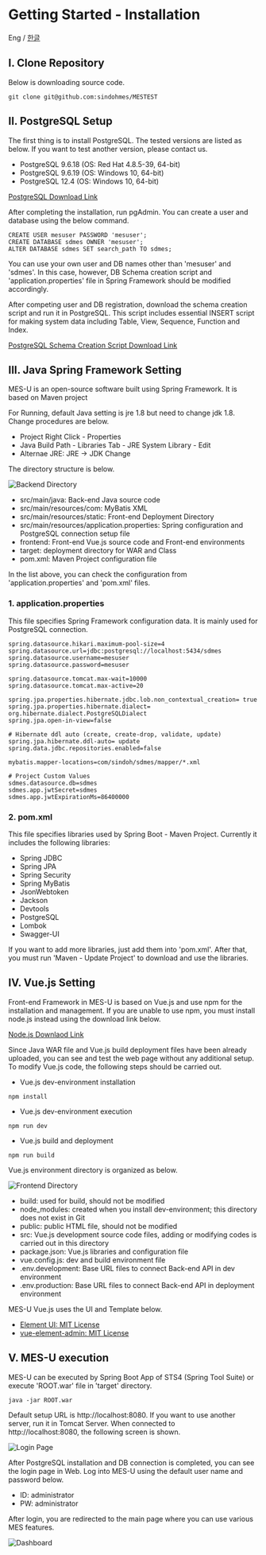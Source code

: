 # Getting Started - Installation

Eng / [한글](./Installation.ko-KR.md)

## I. Clone Repository

Below is downloading source code.

```
git clone git@github.com:sindohmes/MESTEST
```

## II. PostgreSQL Setup

The first thing is to install PostgreSQL. The tested versions are listed as below. If you want to test another version, please contact us.

+ PostgreSQL 9.6.18 (OS: Red Hat 4.8.5-39, 64-bit)
+ PostgreSQL 9.6.19 (OS: Windows 10, 64-bit)
+ PostgreSQL 12.4 (OS: Windows 10, 64-bit)

[PostgreSQL Download Link](https://www.postgresql.org/download/)

After completing the installation, run pgAdmin. You can create a user and database using the below command.

```PostgreSQL
CREATE USER mesuser PASSWORD 'mesuser';
CREATE DATABASE sdmes OWNER 'mesuser';
ALTER DATABASE sdmes SET search_path TO sdmes;
```

You can use your own user and DB names other than 'mesuser' and 'sdmes'. In this case, however, DB Schema creation script and 'application.properties' file in Spring Framework should be modified accordingly.

After competing user and DB registration, download the schema creation script and run it in PostgreSQL. This script includes essential INSERT script for making system data including Table, View, Sequence, Function and Index.

[PostgreSQL Schema Creation Script Download Link](./pgschemascript.sql)

## III. Java Spring Framework Setting

MES-U is an open-source software built using Spring Framework. It is based on Maven project

For Running, default Java setting is jre 1.8 but need to change jdk 1.8. Change procedures are below.

+ Project Right Click - Properties
+ Java Build Path - Libraries Tab - JRE System Library - Edit
+ Alternae JRE: JRE -> JDK Change

The directory structure is below.

![Backend Directory](./images/be_directory.png)

+ src/main/java: Back-end Java source code
+ src/main/resources/com: MyBatis XML 
+ src/main/resources/static: Front-end Deployment Directory
+ src/main/resources/application.properties: Spring configuration and PostgreSQL connection setup file
+ frontend: Front-end Vue.js source code and Front-end environments
+ target: deployment directory for WAR and Class
+ pom.xml: Maven Project configuration file

In the list above, you can check the configuration from 'application.properties' and 'pom.xml' files.

### 1. application.properties

This file specifies Spring Framework configuration data. It is mainly used for PostgreSQL connection.

```
spring.datasource.hikari.maximum-pool-size=4
spring.datasource.url=jdbc:postgresql://localhost:5434/sdmes
spring.datasource.username=mesuser
spring.datasource.password=mesuser

spring.datasource.tomcat.max-wait=10000
spring.datasource.tomcat.max-active=20

spring.jpa.properties.hibernate.jdbc.lob.non_contextual_creation= true
spring.jpa.properties.hibernate.dialect= org.hibernate.dialect.PostgreSQLDialect
spring.jpa.open-in-view=false

# Hibernate ddl auto (create, create-drop, validate, update)
spring.jpa.hibernate.ddl-auto= update
spring.data.jdbc.repositories.enabled=false

mybatis.mapper-locations=com/sindoh/sdmes/mapper/*.xml

# Project Custom Values
sdmes.datasource.db=sdmes
sdmes.app.jwtSecret=sdmes
sdmes.app.jwtExpirationMs=86400000
```



### 2. pom.xml

This file specifies libraries used by Spring Boot - Maven Project. Currently it includes the following libraries:

+ Spring JDBC
+ Spring JPA
+ Spring Security
+ Spring MyBatis
+ JsonWebtoken
+ Jackson
+ Devtools
+ PostgreSQL
+ Lombok
+ Swagger-UI

If you want to add more libraries, just add them into 'pom.xml'. After that, you must run 'Maven - Update Project' to download and use the libraries.

## IV. Vue.js Setting

Front-end Framework in MES-U is based on Vue.js and use npm for the installation and management. If you are unable to use npm, you must install node.js instead using the download link below.

[Node.js Downlaod Link](https://nodejs.org/ko/)

Since Java WAR file and Vue.js build deployment files have been already uploaded, you can see and test the web page without any additional setup. To modify Vue.js code, the following steps should be carried out.

+ Vue.js dev-environment installation
```
npm install
```

+ Vue.js dev-environment execution
```
npm run dev
```

+ Vue.js build and deployment
```
npm run build
```

Vue.js environment directory is organized as below.

![Frontend Directory](./images/fe_directory.png)

+ build: used for build, should not be modified
+ node_modules: created when you install dev-environment; this directory does not exist in Git
+ public: public HTML file, should not be modified
+ src: Vue.js development source code files, adding or modifying codes is carried out in this directory
+ package.json: Vue.js libraries and configuration file
+ vue.config.js: dev and build environment file
+ .env.development: Base URL files to connect Back-end API in dev environment
+ .env.production: Base URL files to connect Back-end API in deployment environment

MES-U Vue.js uses the UI and Template below.

+ [Element UI: MIT License](https://element.eleme.io/#/en-US)
+ [vue-element-admin: MIT License](https://github.com/PanJiaChen/vue-element-admin)

## V. MES-U execution

MES-U can be executed by Spring Boot App of STS4 (Spring Tool Suite) or execute 'ROOT.war' file in 'target' directory.

```
java -jar ROOT.war
```

Default setup URL is http://localhost:8080. If you want to use another server, run it in Tomcat Server. When connected to http://localhost:8080, the following screen is shown.

![Login Page](./images/login_page.png)

After PostgreSQL installation and DB connection is completed, you can see the login page in Web. Log into MES-U using the default user name and password below.

+ ID: administrator
+ PW: administrator

After login, you are redirected to the main page where you can use various MES features.

![Dashboard](./images/dashboard.png)